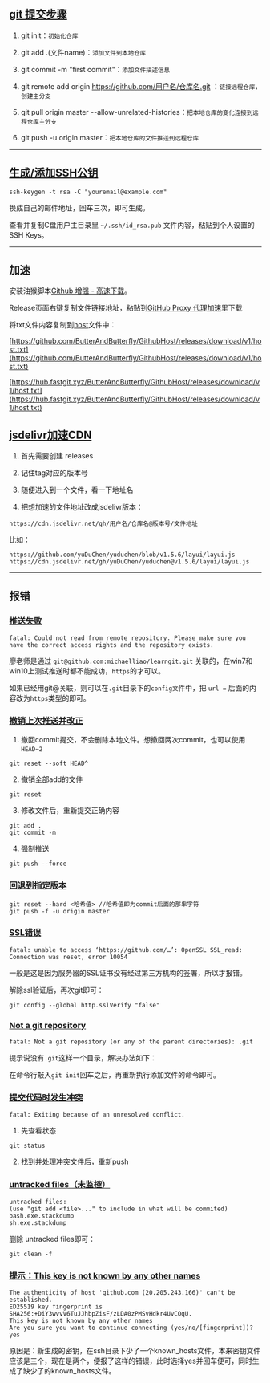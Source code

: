 ## [git 提交步骤](https://blog.csdn.net/gongqinglin/article/details/79752398)

1. git init：`初始化仓库`

2. git add .(文件name)：`添加文件到本地仓库`

3. git commit -m "first commit"：`添加文件描述信息`

4. git remote add origin https://github.com/用户名/仓库名.git ：`链接远程仓库，创建主分支`

5. git pull origin master --allow-unrelated-histories：`把本地仓库的变化连接到远程仓库主分支`

6. git push -u origin master：`把本地仓库的文件推送到远程仓库`

---

## [生成/添加SSH公钥](https://gitee.com/help/articles/4181#article-header0)

```
ssh-keygen -t rsa -C "youremail@example.com"
```

换成自己的邮件地址，回车三次，即可生成。

查看并复制C盘用户主目录里 `~/.ssh/id_rsa.pub` 文件内容，粘贴到个人设置的SSH Keys。

---

## 加速

安装油猴脚本[Github 增强 - 高速下载](https://greasyfork.org/zh-CN/scripts/412245-github-%E5%A2%9E%E5%BC%BA-%E9%AB%98%E9%80%9F%E4%B8%8B%E8%BD%BD)。

Release页面右键复制文件链接地址，粘贴到[GitHub Proxy 代理加速](https://mirror.ghproxy.com/)里下载

将txt文件内容复制到[host](https://github.com/ButterAndButterfly/GithubHost)文件中：

[https://github.com/ButterAndButterfly/GithubHost/releases/download/v1/host.txt](https://github.com/ButterAndButterfly/GithubHost/releases/download/v1/host.txt)

[https://hub.fastgit.xyz/ButterAndButterfly/GithubHost/releases/download/v1/host.txt](https://hub.fastgit.xyz/ButterAndButterfly/GithubHost/releases/download/v1/host.txt)

## [jsdelivr加速CDN](https://www.cnblogs.com/yu-du-chen/p/12109065.html)


1. 首先需要创建 releases

2. 记住tag对应的版本号

3. 随便进入到一个文件，看一下地址名

4. 把想加速的文件地址改成jsdelivr版本：


```
https://cdn.jsdelivr.net/gh/用户名/仓库名@版本号/文件地址
```
比如：

```
https://github.com/yuDuChen/yuduchen/blob/v1.5.6/layui/layui.js
https://cdn.jsdelivr.net/gh/yuDuChen/yuduchen@v1.5.6/layui/layui.js
```

---

## 报错

### [推送失败](https://www.liaoxuefeng.com/discuss/969956160874304/1277343677018304)

```
fatal: Could not read from remote repository. Please make sure you have the correct access rights and the repository exists.
```

廖老师是通过 `git@github.com:michaelliao/learngit.git` 关联的，在win7和win10上测试推送时都不能成功，`https`的才可以。


如果已经用git@关联，则可以在`.git`目录下的`config文`件中，把 `url =` 后面的内容改为`https`类型的即可。

### [撤销上次推送并改正](https://blog.csdn.net/CCC_122/article/details/105890703)

1. 撤回commit提交，不会删除本地文件。想撤回两次commit，也可以使用`HEAD~2`
```
git reset --soft HEAD^
```
2. 撤销全部add的文件
```
git reset
```
3. 修改文件后，重新提交正确内容
```
git add .
git commit -m
```
4. 强制推送
```
git push --force
```

### [回退到指定版本](https://www.freesion.com/article/4316264352/#_8)
```
git reset --hard <哈希值> //哈希值即为commit后面的那串字符
git push -f -u origin master 
```

### [SSL错误](https://blog.csdn.net/bblood307/article/details/120307064)

```
fatal: unable to access ‘https://github.com/…’: OpenSSL SSL_read: Connection was reset, error 10054
```

一般是这是因为服务器的SSL证书没有经过第三方机构的签署，所以才报错。

解除ssl验证后，再次git即可：

```
git config --global http.sslVerify "false"
```

### [Not a git repository](https://www.cnblogs.com/X-knight/p/9557642.html)


```
fatal: Not a git repository (or any of the parent directories): .git
```

提示说没有`.git`这样一个目录，解决办法如下：

在命令行敲入`git init`回车之后，再重新执行添加文件的命令即可。


### [提交代码时发生冲突](https://blog.csdn.net/qq_32963841/article/details/107332157)

```
fatal: Exiting because of an unresolved conflict.
```

1. 先查看状态

```
git status
```

2. 找到并处理冲突文件后，重新push

### [untracked files（未监控）](https://blog.csdn.net/lemonxiaoxiao/article/details/123877161)

```
untracked files:
(use "git add <file>..." to include in what will be commited)
bash.exe.stackdump
sh.exe.stackdump
```

删除 untracked files即可：


```
git clean -f
```

### [提示：This key is not known by any other names](https://www.cnblogs.com/dhjy/p/15918890.html)

```
The authenticity of host 'github.com (20.205.243.166)' can't be established.
ED25519 key fingerprint is SHA256:+DiY3wvvV6TuJJhbpZisF/zLDA0zPMSvHdkr4UvCOqU.
This key is not known by any other names
Are you sure you want to continue connecting (yes/no/[fingerprint])? yes
```

原因是：新生成的密钥，在ssh目录下少了一个known_hosts文件，本来密钥文件应该是三个，现在是两个，便报了这样的错误，此时选择yes并回车便可，同时生成了缺少了的known_hosts文件。